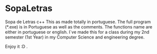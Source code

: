 # SopaLetras
Sopa de Letras c++
This as made totally in portuguese. The full program (*.exe) is in Portuguese as well as the comments. The functions name are either in portuguese or english.
I´ve made this for a class during my 2nd semester (1st Year) in my Computer Science and engineering degree.

Enjoy it :D .
